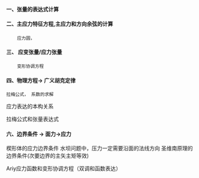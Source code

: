 #### 一、张量的表达式计算

#### 二、主应力特征方程,主应力和方向余弦的计算
		应力圆，

#### 三、 应变张量/应力张量
		变形协调方程

#### 四、物理方程-> 广义胡克定律
	拉梅公式， 系数的求解

应力表达的本构关系

拉梅公式和张量表达式

#### 六、边界条件 -> 面力->应力 
楔形体的应力边界条件
水坝问题中，压力一定需要沿面的法线方向
圣维南原理的边界条件(次要边界的主矢主矩等效)

Ariy应力函数和变形协调方程（双调和函数表达）


 
